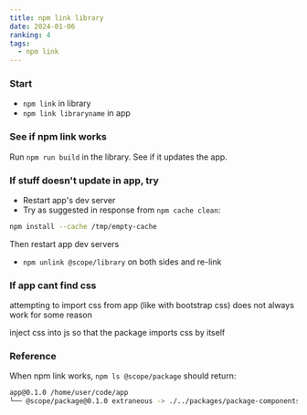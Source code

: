 ```yaml
---
title: npm link library
date: 2024-01-06
ranking: 4
tags:
  - npm link
---
```

### Start

- `npm link` in library
- `npm link libraryname` in app

### See if npm link works

Run `npm run build` in the library. See if it updates the app.


### If stuff doesn't update in app, try

- Restart app's dev server
- Try as suggested in response from `npm cache clean`:

```sh
npm install --cache /tmp/empty-cache
```
Then restart app dev servers

- `npm unlink @scope/library` on both sides and re-link

### If app cant find css

attempting to import css from app (like with bootstrap css) does not always work for some reason

inject css into js so that the package imports css by itself

### Reference

When npm link works, `npm ls @scope/package` should return:

```sh
app@0.1.0 /home/user/code/app
└── @scope/package@0.1.0 extraneous -> ./../packages/package-components-project

```
